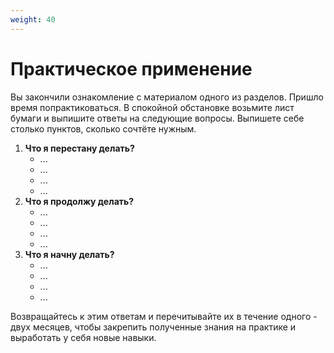 ```yaml
---
weight: 40
---
```


# Практическое применение
Вы закончили ознакомление с материалом одного из разделов. Пришло время попрактиковаться. В спокойной обстановке возьмите лист бумаги и выпишите ответы на следующие вопросы. Выпишете себе столько пунктов, сколько сочтёте нужным.

1. **Что я перестану делать?**
    - ...
    - ...
    - ...
    - ...
2. **Что я продолжу делать?**
    - ...
    - ...
    - ...
    - ...
3. **Что я начну делать?**
    - ...
    - ...
    - ...
    - ...

Возвращайтесь к этим ответам и перечитывайте их в течение одного - двух месяцев, чтобы закрепить полученные знания на практике и выработать у себя новые навыки.